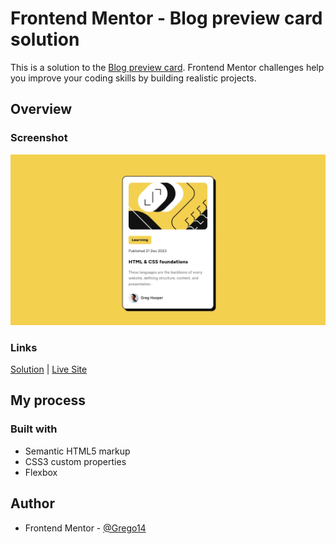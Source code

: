 # Frontend Mentor - Blog preview card solution

This is a solution to the [Blog preview card](https://www.frontendmentor.io/challenges/blog-preview-card-ckPaj01IcS). Frontend Mentor challenges help you improve your coding skills by building realistic projects.

## Overview

### Screenshot

![](/screenshots/blog-card.webp)

### Links

[Solution](https://github.com/Grego14/FrontendMentor_Challenges/tree/main/blog-preview-card-main) | [Live Site]()

## My process

### Built with

- Semantic HTML5 markup
- CSS3 custom properties
- Flexbox

## Author

- Frontend Mentor - [@Grego14](https://www.frontendmentor.io/profile/Grego14)

